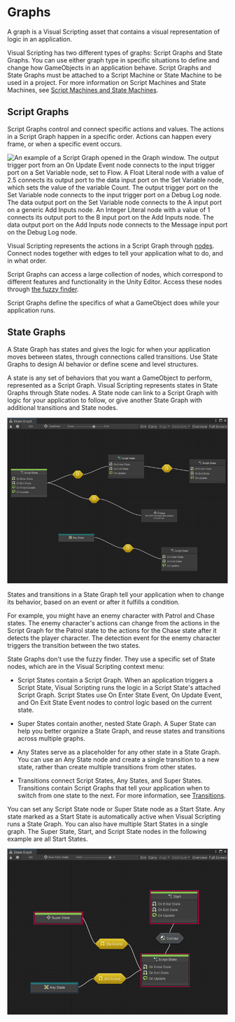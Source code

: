 # Graphs 

A graph is a Visual Scripting asset that contains a visual representation of logic in an application. 

Visual Scripting has two different types of graphs: Script Graphs and State Graphs. You can use either graph type in specific situations to define and change how GameObjects in an application behave. Script Graphs and State Graphs must be attached to a Script Machine or State Machine to be used in a project. For more information on Script Machines and State Machines, see [Script Machines and State Machines](vs-graph-machine-types.md).

## Script Graphs

Script Graphs control and connect specific actions and values. The actions in a Script Graph happen in a specific order. Actions can happen every frame, or when a specific event occurs. 

![An example of a Script Graph opened in the Graph window. The output trigger port from an On Update Event node connects to the input trigger port on a Set Variable node, set to Flow. A Float Literal node with a value of 2.5 connects its output port to the data input port on the Set Variable node, which sets the value of the variable Count. The output trigger port on the Set Variable node connects to the input trigger port on a Debug Log node. The data output port on the Set Variable node connects to the A input port on a generic Add Inputs node. An Integer Literal node with a value of 1 connects its output port to the B input port on the Add Inputs node. The data output port on the Add Inputs node connects to the Message input port on the Debug Log node.](images/vs-understanding-nodes-example.png)

Visual Scripting represents the actions in a Script Graph through [nodes](vs-nodes.md). Connect nodes together with edges to tell your application what to do, and in what order. 

Script Graphs can access a large collection of nodes, which correspond to different features and functionality in the Unity Editor. Access these nodes through [the fuzzy finder](vs-interface-overview.md#the-fuzzy-finder).

Script Graphs define the specifics of what a GameObject does while your application runs. 

## State Graphs

A State Graph has states and gives the logic for when your application moves between states, through connections called transitions. Use State Graphs to design AI behavior or define scene and level structures. 

A state is any set of behaviors that you want a GameObject to perform, represented as a Script Graph. Visual Scripting represents states in State Graphs through State nodes. A State node can link to a Script Graph with logic for your application to follow, or give another State Graph with additional transitions and State nodes.

![An example of a State Graph opened in the Graph window](images/vs-state-graph-example.png)

States and transitions in a State Graph tell your application when to change its behavior, based on an event or after it fulfills a condition. 

For example, you might have an enemy character with Patrol and Chase states. The enemy character's actions can change from the actions in the Script Graph for the Patrol state to the actions for the Chase state after it detects the player character. The detection event for the enemy character triggers the transition between the two states. 

State Graphs don't use the fuzzy finder. They use a specific set of State nodes, which are in the Visual Scripting context menu: 

- Script States contain a Script Graph. When an application triggers a Script State, Visual Scripting runs the logic in a Script State's attached Script Graph. Script States use On Enter State Event, On Update Event, and On Exit State Event nodes to control logic based on the current state.

- Super States contain another, nested State Graph. A Super State can help you better organize a State Graph, and reuse states and transitions across multiple graphs.

- Any States serve as a placeholder for any other state in a State Graph. You can use an Any State node and create a single transition to a new state, rather than create multiple transitions from other states. 

- Transitions connect Script States, Any States, and Super States. Transitions contain Script Graphs that tell your application when to switch from one state to the next. For more information, see [Transitions](vs-transitions.md).

You can set any Script State node or Super State node as a Start State. Any state marked as a Start State is automatically active when Visual Scripting runs a State Graph. You can also have multiple Start States in a single graph. The Super State, Start, and Script State nodes in the following example are all Start States. 

![An image of a State Graph opened in the Graph window with multiple Start States, highlighted with red boxes.](images/vs-states-multi-start-states.png)
